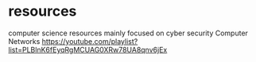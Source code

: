 # resources
computer science resources mainly focused on cyber security
Computer Networks
https://youtube.com/playlist?list=PLBlnK6fEyqRgMCUAG0XRw78UA8qnv6jEx
